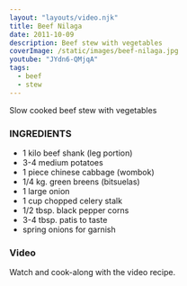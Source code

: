 ```yaml
---
layout: "layouts/video.njk"
title: Beef Nilaga
date: 2011-10-09
description: Beef stew with vegetables
coverImage: /static/images/beef-nilaga.jpg
youtube: "JYdn6-QMjqA"
tags:
  - beef
  - stew
---
```


Slow cooked beef stew with vegetables

### INGREDIENTS
* 1 kilo beef shank (leg portion)
* 3-4 medium potatoes
* 1 piece chinese cabbage (wombok)
* 1/4 kg. green breens (bitsuelas)
* 1 large onion
* 1 cup chopped celery stalk
* 1/2 tbsp. black pepper corns
* 3-4 tbsp. patis to taste
* spring onions for garnish

### Video
Watch and cook-along with the video recipe.

